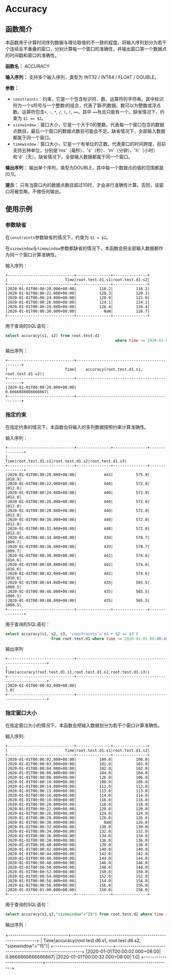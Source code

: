 # Accuracy

## 函数简介
本函数用于计算时间序列数据与理论取值的不一致的程度。将输入序列划分为若干个连续且不重叠的窗口，分别计算每一个窗口的准确性，并输出窗口第一个数据点的时间戳和窗口的准确性。

**函数名：** ACCURACY

**输入序列：** 支持多个输入序列，类型为 INT32 / INT64 / FLOAT / DOUBLE。

**参数：**

+ `constraints`：约束，它是一个包含标识符、数、运算符的字符串。其中标识符为一个`$`符号与一个整数i的组合，代表了第i列数据。数可以为整数或浮点数。运算符包含`+`, `-`, `*`, `/`, `(`, `)`, `==`，其中 `==`有且只能有一个。缺省情况下，约束为 `$1 == $2`。
+ `sizewindow`：窗口大小，它是一个大于0的整数。代表每一个窗口包含的数据点数目，最后一个窗口的数据点数目可能会不足。缺省情况下，全部输入数据都属于同一个窗口。
+ `timewindow`：窗口大小，它是一个有单位的正数。代表窗口的时间跨度，目前支持五种单位，分别是'ms'（毫秒）、's'（秒）、'm'（分钟）、'h'（小时）和'd'（天）。缺省情况下，全部输入数据都属于同一个窗口。


**输出序列：** 输出单个序列，类型为DOUBLE，其中每一个数据点的值的范围都是[0,1]。

**提示：** 只有当窗口内的数据点数目超过10时，才会进行准确性计算。否则，该窗口将被忽略，不做任何输出。

## 使用示例

### 参数缺省

在`constraints`参数缺省的情况下，约束为 `$1 = $2`。

在`sizewindow`与`timewindow`参数都缺省的情况下，本函数会把全部输入数据都作为同一个窗口计算准确性。

输入序列：
```
+-----------------------------+---------------+---------------+
|                         Time|root.test.d1.s1|root.test.d1.s2|
+-----------------------------+---------------+---------------+
|2020-01-01T00:00:20.000+08:00|          118.2|          118.2|
|2020-01-01T00:00:22.000+08:00|          120.3|          120.3|
|2020-01-01T00:00:24.000+08:00|          120.9|          122.0|
|2020-01-01T00:00:26.000+08:00|          124.1|          124.1|
|2020-01-01T00:00:28.000+08:00|          126.4|          126.4|
|2020-01-01T00:00:30.000+08:00|            NaN|          128.7|
+-----------------------------+---------------+---------------+
```

用于查询的SQL语句：

```sql
select accuracy(s1, s2) from root.test.d1 
												where time <= 2020-01-01 00:00:30
```

输出序列：

```
+-----------------------------+----------------------------------------------+
|                         Time|    accuracy(root.test.d1.s1, root.test.d1.s2)|
+-----------------------------+----------------------------------------------+
|2020-01-01T00:00:20.000+08:00|                            0.6666666666666667|
+-----------------------------+----------------------------------------------+
```



### 指定约束

在指定约束的情况下，本函数会将输入的多列数据按照约束计算准确性。

输入序列：

```
+-----------------------------+---------------+---------------+---------------+
|                         Time|root.test.d1.s1|root.test.d1.s2|root.test.d1.s3|
+-----------------------------+---------------+---------------+---------------+
|2020-01-01T00:00:20.000+08:00|            443|          575.9|         1018.9|
|2020-01-01T00:00:22.000+08:00|            440|          572.0|         1012.0|
|2020-01-01T00:00:24.000+08:00|            440|          572.0|         1012.0|
|2020-01-01T00:00:26.000+08:00|            440|          572.0|         1012.0|
|2020-01-01T00:00:28.000+08:00|            440|          572.0|         1012.0|
|2020-01-01T00:00:30.000+08:00|            440|          572.0|         1012.0|
|2020-01-01T00:00:32.000+08:00|            440|          572.0|         1012.0|
|2020-01-01T00:00:34.000+08:00|            439|          570.7|         1009.7|
|2020-01-01T00:00:36.000+08:00|            439|          570.7|         1009.7|
|2020-01-01T00:00:38.000+08:00|            442|          574.6|         1016.6|
|2020-01-01T00:00:40.000+08:00|            442|          574.6|         1016.6|
|2020-01-01T00:00:42.000+08:00|            442|          574.6|         1016.6|
|2020-01-01T00:00:44.000+08:00|            435|          565.5|         1000.5|
|2020-01-01T00:00:46.000+08:00|            435|          565.5|         1000.5|
|2020-01-01T00:00:48.000+08:00|            435|          565.5|         1000.5|
+-----------------------------+---------------+---------------+---------------+
```

用于查询的SQL语句：

```sql
select accuracy(s1, s2, s3, 'constraints'='$1 + $2 == $3') 
					from root.test.d1 where time <= 2020-01-01 00:00:48
```

输出序列

```
+-----------------------------+---------------------------------------------------------+
|                         Time|accuracy(root.test.d1.s1,root.test.d1.s2,root.test.d1.s3)|
+-----------------------------+---------------------------------------------------------+
|2020-01-01T00:00:02.000+08:00|                                                      1.0|
+-----------------------------+---------------------------------------------------------+
```




### 指定窗口大小

在指定窗口大小的情况下，本函数会把输入数据划分为若干个窗口计算准确性。

输入序列:
```
+-----------------------------+---------------+---------------+
|                         Time|root.test.d1.s1|root.test.d1.s2|
+-----------------------------+---------------+---------------+
|2020-01-01T00:00:02.000+08:00|          100.0|          100.0|
|2020-01-01T00:00:03.000+08:00|          101.0|          101.0|
|2020-01-01T00:00:04.000+08:00|          102.0|          102.0|
|2020-01-01T00:00:06.000+08:00|          104.0|          104.0|
|2020-01-01T00:00:08.000+08:00|          126.0|          106.0|
|2020-01-01T00:00:10.000+08:00|          108.0|          108.0|
|2020-01-01T00:00:14.000+08:00|          112.0|          112.0|
|2020-01-01T00:00:15.000+08:00|          113.0|          113.0|
|2020-01-01T00:00:16.000+08:00|          114.0|          114.0|
|2020-01-01T00:00:18.000+08:00|          116.0|          116.0|
|2020-01-01T00:00:20.000+08:00|          118.0|          118.0|
|2020-01-01T00:00:22.000+08:00|          120.0|          120.0|
|2020-01-01T00:00:26.000+08:00|          124.0|          124.0|
|2020-01-01T00:00:28.000+08:00|          126.0|          126.0|
|2020-01-01T00:00:30.000+08:00|            NaN|          126.0|
|2020-01-01T00:00:32.000+08:00|          130.0|          130.0|
|2020-01-01T00:00:34.000+08:00|          132.0|          132.0|
|2020-01-01T00:00:36.000+08:00|          134.0|          134.0|
|2020-01-01T00:00:38.000+08:00|          136.0|          136.0|
|2020-01-01T00:00:40.000+08:00|          138.0|          138.0|
|2020-01-01T00:00:42.000+08:00|          140.0|          140.0|
|2020-01-01T00:00:44.000+08:00|          142.0|          142.0|
|2020-01-01T00:00:46.000+08:00|          144.0|          144.0|
|2020-01-01T00:00:48.000+08:00|          146.0|          146.0|
|2020-01-01T00:00:50.000+08:00|          148.0|          148.0|
|2020-01-01T00:00:52.000+08:00|          150.0|          150.0|
|2020-01-01T00:00:54.000+08:00|          152.0|          152.0|
|2020-01-01T00:00:56.000+08:00|          154.0|          154.0|
|2020-01-01T00:00:58.000+08:00|          156.0|          156.0|
|2020-01-01T00:01:00.000+08:00|          158.0|          158.0|
+-----------------------------+---------------+---------------+
```

用于查询的SQL语句：

```sql
select accuracy(s1,s2,"sizewindow"="15") from root.test.d1 where time <= 2020-01-01 00:01:00
```

输出序列：

+-----------------------------+-------------------------------------------------------------+
|                         Time|accuracy(root.test.d6.s1, root.test.d6.s2, "sizewindow"="15")|
+-----------------------------+-------------------------------------------------------------+
|2020-01-01T00:00:02.000+08:00|                                           0.8666666666666667|
|2020-01-01T00:00:32.000+08:00|                                                          1.0|
+-----------------------------+-------------------------------------------------------------+